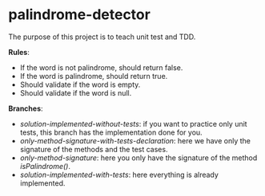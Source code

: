 # palindrome-detector
The purpose of this project is to teach unit test and TDD.

**Rules**:

- If the word is not palindrome, should return false.
- If the word is palindrome, should return true.
- Should validate if the word is empty.
- Should validate if the word is null.

**Branches**:
- *solution-implemented-without-tests*: if you want to practice only unit tests, this branch has the implementation done for you.
- *only-method-signature-with-tests-declaration*: here we have only the signature of the methods and the test cases.
- *only-method-signature*: here you only have the signature of the method *isPalindrome()*.
- *solution-implemented-with-tests*: here everything is already implemented.
